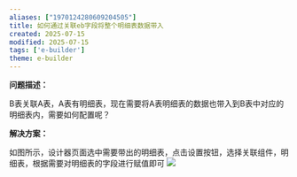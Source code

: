```yaml
---
aliases: ["1970124280609204505"]
title: 如何通过关联eb字段将整个明细表数据带入
created: 2025-07-15
modified: 2025-07-15
tags: ['e-builder']
theme: e-builder
---
```


**问题描述：**

B表关联A表，A表有明细表，现在需要将A表明细表的数据也带入到B表中对应的明细表内，需要如何配置呢？

**解决方案：**

如图所示，设计器页面选中需要带出的明细表，点击设置按钮，选择关联组件，明细表，根据需要对明细表的字段进行赋值即可 ![](4fcb8a029371b268da57b21d5c672641.jpg)